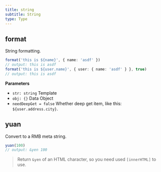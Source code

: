 ```yaml
---
title: string
subtitle: String
type: Type
---
```


## format

String formatting.

```ts
format('this is ${name}', { name: 'asdf' })
// output: this is asdf
format('this is ${user.name}', { user: { name: 'asdf' } }, true)
// output: this is asdf
```

**Parameters**

- `str: string` Template
- `obj: {}` Data Object
- `needDeepGet = false` Whether deep get item, like this: `${user.address.city}`.

## yuan

Convert to a RMB meta string.

```ts
yuan(100)
// output: &yen 100
```

> Return `&yen` of an HTML character, so you need used `[innerHTML]` to use.
